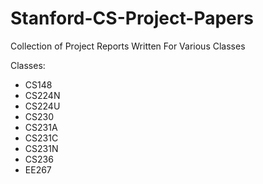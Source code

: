 # Stanford-CS-Project-Papers
Collection of Project Reports Written For Various Classes

Classes:
- CS148
- CS224N
- CS224U
- CS230
- CS231A
- CS231C
- CS231N
- CS236
- EE267
